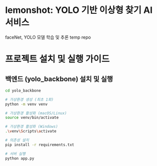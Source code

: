 # lemonshot: YOLO 기반 이상형 찾기 AI 서비스
 faceNet, YOLO 모델 학습 및 추론 temp repo

 
# 프로젝트 설치 및 실행 가이드

## 백엔드 (yolo_backbone) 설치 및 실행

```bash
cd yolo_backbone

# 가상환경 생성 (최초 1회)
python -m venv venv

# 가상환경 활성화 (macOS/Linux)
source venv/bin/activate

# 가상환경 활성화 (Windows)
.\venv\Scripts\activate

# 의존성 설치
pip install -r requirements.txt

# 서버 실행
python app.py


